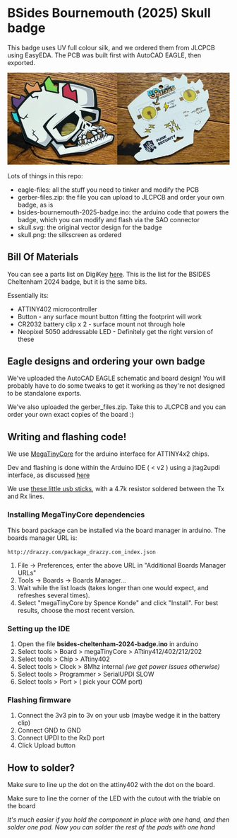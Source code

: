 # BSides Bournemouth (2025) Skull badge

This badge uses UV full colour silk, and we ordered them from JLCPCB using EasyEDA. The PCB was built first with AutoCAD EAGLE, then exported.

![PCB](PCB.png)


Lots of things in this repo:

- eagle-files: all the stuff you need to tinker and modify the PCB
- gerber-files.zip: the file you can upload to JLCPCB and order your own badge, as is
- bsides-bournemouth-2025-badge.ino: the arduino code that powers the badge, which you can modify and flash via the SAO connector
- skull.svg: the original vector design for the badge
- skull.png: the silkscreen as ordered


## Bill Of Materials

You can see a parts list on DigiKey [here](https://www.digikey.co.uk/en/mylists/list/Z9CH9C1GM3). This is the list for the BSIDES Cheltenham 2024 badge, but it is the same bits.

Essentially its:

* ATTINY402 microcontroller
* Button - any surface mount button fitting the footprint will work
* CR2032 battery clip x 2 - surface mount not through hole
* Neopixel 5050 addressable LED - Definitely get the right version of these

## Eagle designs and ordering your own badge

We've uploaded the AutoCAD EAGLE schematic and board design!  You will probably have to do some tweaks to get it working as they're not designed to be standalone exports.

We've also uploaded the gerber_files.zip.  Take this to JLCPCB and you can order your own exact copies of the board :)

## Writing and flashing code!

We use [MegaTinyCore](https://github.com/SpenceKonde/megaTinyCore) for the arduino interface for ATTINY4x2 chips.

Dev and flashing is done within the Arduino IDE ( < v2 ) using a jtag2updi interface, as discussed [here](https://github.com/SpenceKonde/AVR-Guidance/blob/master/UPDI/jtag2updi.md)

We use [these little usb sticks](https://amzn.eu/d/c0lx0wG), with a 4.7k resistor soldered between the Tx and Rx lines.  

### Installing MegaTinyCore dependencies

This board package can be installed via the board manager in arduino. The boards manager URL is:

`http://drazzy.com/package_drazzy.com_index.json`

1. File -> Preferences, enter the above URL in "Additional Boards Manager URLs"
2. Tools -> Boards -> Boards Manager...
3. Wait while the list loads (takes longer than one would expect, and refreshes several times).
4. Select "megaTinyCore by Spence Konde" and click "Install". For best results, choose the most recent version.

### Setting up the IDE

1. Open the file **bsides-cheltenham-2024-badge.ino** in arduino
2. Select tools > Board > megaTinyCore > ATtiny412/402/212/202
3. Select tools > Chip > ATtiny402
4. Select tools > Clock > 8Mhz internal *(we get power issues otherwise)*
5. Select tools > Programmer > SerialUPDI SLOW
6. Select tools > Port > ( pick your COM port)

### Flashing firmware
1. Connect the 3v3 pin to 3v on your usb (maybe wedge it in the battery clip)
2. Connect GND to GND
3. Connect UPDI to the RxD port
4. Click Upload button

## How to solder?

Make sure to line up the dot on the attiny402 with the dot on the board.

Make sure to line the corner of the LED with the cutout with the triable on the board

*It's much easier if you hold the component in place with one hand, and then solder one pad. Now you can solder the rest of the pads with one hand*


